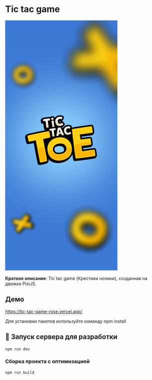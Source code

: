 # Tic tac game

![Логотип или скриншот игры](public/img/game.png)

**Краткое описание**: Tic tac game (Крестики нолики), созданная на движке PixiJS.

## Демо
https://tic-tac-game-rose.vercel.app/

Для установки пакетов используйте команду npm install

## 🚀 Запуск сервера для разработки
```shell
npm run dev
```

### Сборка проекта с оптимизацией
```shell
npm run build
```
